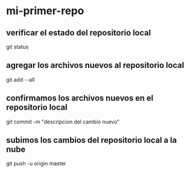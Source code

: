 # mi-primer-repo

## verificar el estado del repositorio local
git status

## agregar los archivos nuevos al repositorio local
git add --all

## confirmamos los archivos nuevos en el repositorio local
git commit -m "descripcion del cambio nuevo"

## subimos los cambios del repositorio  local a la nube
git push -u origin master